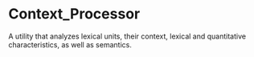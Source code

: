 # Context_Processor
A utility that analyzes lexical units, their context, lexical and quantitative characteristics, as well as semantics.
